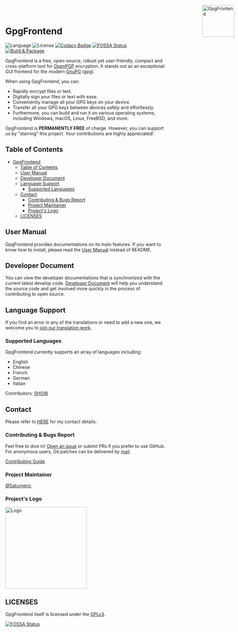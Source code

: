 # GpgFrontend

![Language](https://img.shields.io/badge/language-C%2B%2B-green)
![License](https://img.shields.io/badge/License-GPL--3.0-orange)
[![Codacy Badge](https://app.codacy.com/project/badge/Grade/d1750e052a85430a8f1f84e58a0fceda)](https://www.codacy.com/gh/saturneric/GpgFrontend/dashboard?utm_source=github.com&utm_medium=referral&utm_content=saturneric/GpgFrontend&utm_campaign=Badge_Grade)
[![FOSSA Status](https://app.fossa.com/api/projects/git%2Bgithub.com%2Fsaturneric%2FGpgFrontend.svg?type=small)](https://app.fossa.com/projects/git%2Bgithub.com%2Fsaturneric%2FGpgFrontend?ref=badge_small)
[![Build & Package](https://github.com/saturneric/GpgFrontend/actions/workflows/release.yml/badge.svg?branch=main)](https://github.com/saturneric/GpgFrontend/actions/workflows/release.yml)

GpgFrontend is a free, open-source, robust yet user-friendly, compact and
cross-platform tool for [OpenPGP](https://www.openpgp.org/) encryption. It
stands out as an exceptional GUI frontend for the modern
[GnuPG](https://www.gnupg.org/) (gpg).

<img width="100" height="100" align="right" style="position: absolute;right: 0;padding: 12px;top:12px;z-index: 1000;" src="https://image.cdn.bktus.com/i/2024/02/24/248b2e18-a120-692e-e6bc-42ca30be9011.webp" alt="GpgFrontend"/>

When using GpgFrontend, you can:

- Rapidly encrypt files or text.
- Digitally sign your files or text with ease.
- Conveniently manage all your GPG keys on your device.
- Transfer all your GPG keys between devices safely and effortlessly.
- Furthermore, you can build and run it on various operating systems, including
  Windows, macOS, Linux, FreeBSD, and more.

GpgFrontend is **PERMANENTLY FREE** of charge. However, you can support us by
"starring" this project. Your contributions are highly appreciated!

## Table of Contents

- [GpgFrontend](#gpgfrontend)
  - [Table of Contents](#table-of-contents)
  - [User Manual](#user-manual)
  - [Developer Document](#developer-document)
  - [Language Support](#language-support)
    - [Supported Languages](#supported-languages)
  - [Contact](#contact)
    - [Contributing \& Bugs Report](#contributing--bugs-report)
    - [Project Maintainer](#project-maintainer)
    - [Project's Logo](#projects-logo)
  - [LICENSES](#licenses)

## User Manual

GpgFrontend provides documentations on its main features. If you want to know how to install, please
read the [User Manual](https://www.gpgfrontend.bktus.com/#/quick-start) instead of README.

## Developer Document

You can view the developer documentations that is synchronized with the current
latest develop code. [Developer Document](https://doxygen.gpgfrontend.bktus.com)
will help you understand the source code and get involved more quickly in the
process of contributing to open source.

## Language Support

If you find an error in any of the translations or need to add a new one, we
welcome you to [join our translation
work](https://www.gpgfrontend.bktus.com/#/contribute/translate-interface).

### Supported Languages

GpgFrontend currently supports an array of languages including:

- English
- Chinese
- French
- German
- Italian

Contributors: [SHOW](TRANSLATORS)

## Contact

Please refer to [HERE](https://www.gpgfrontend.bktus.com/contact) for my contact details.

### Contributing & Bugs Report

Feel free to dive in! [Open an issue](https://github.com/saturneric/GpgFrontend/issues/new) or submit PRs if you prefer
to use GitHub. For anonymous users, Git patches can be delivered by [mail](mailto:eric@bktus.com).

[Contributing Guide](https://www.gpgfrontend.bktus.com/#/contribute/contribute)

### Project Maintainer

[@Saturneric](https://github.com/saturneric)

### Project's Logo

<img width="256" height="256" src="https://image.cdn.bktus.com/i/2024/02/24/f3f2f26a-96b4-65eb-960f-7ac3397a0a40.webp" alt="Logo"/>

## LICENSES

GpgFrontend itself is licensed under the [GPLv3](COPYING).

[![FOSSA Status](https://app.fossa.com/api/projects/git%2Bgithub.com%2Fsaturneric%2FGpgFrontend.svg?type=large)](https://app.fossa.com/projects/git%2Bgithub.com%2Fsaturneric%2FGpgFrontend?ref=badge_large)
